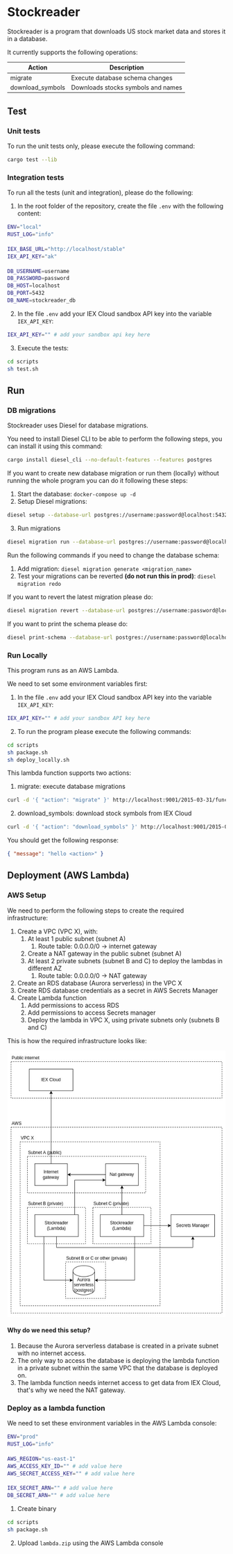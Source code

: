 # Stockreader

Stockreader is a program that downloads US stock market data and stores it in a database.

It currently supports the following operations:

| Action           | Description                        |
|------------------|------------------------------------|
| migrate          | Execute database schema changes    |
| download_symbols | Downloads stocks symbols and names |

## Test

### Unit tests

To run the unit tests only, please execute the following command:

```bash
cargo test --lib
```

### Integration tests

To run all the tests (unit and integration), please do the following:

1. In the root folder of the repository, create the file `.env` with the following content:
```bash
ENV="local"
RUST_LOG="info"

IEX_BASE_URL="http://localhost/stable"
IEX_API_KEY="ak"

DB_USERNAME=username
DB_PASSWORD=password
DB_HOST=localhost
DB_PORT=5432
DB_NAME=stockreader_db
```

2. In the file `.env` add your IEX Cloud sandbox API key into the variable `IEX_API_KEY`:
```bash
IEX_API_KEY="" # add your sandbox api key here
```

3. Execute the tests:
```bash
cd scripts
sh test.sh
```

## Run

### DB migrations

Stockreader uses Diesel for database migrations.

You need to install Diesel CLI to be able to perform the following steps,
you can install it using this command:

```bash
cargo install diesel_cli --no-default-features --features postgres
```

If you want to create new database migration or run them (locally) without
running the whole program you can do it following these steps:

1. Start the database: `docker-compose up -d`
2. Setup Diesel migrations:
```bash
diesel setup --database-url postgres://username:password@localhost:5432/stockreader_db
```
3. Run migrations
```bash
diesel migration run --database-url postgres://username:password@localhost:5432/stockreader_db
````

Run the following commands if you need to change the database schema:

1. Add migration: `diesel migration generate <migration_name>`
2. Test your migrations can be reverted **(do not run this in prod)**: `diesel migration redo`

If you want to revert the latest migration please do:
```bash
diesel migration revert --database-url postgres://username:password@localhost:5432/stockreader_db
```

If you want to print the schema please do:
```bash
diesel print-schema --database-url postgres://username:password@localhost:5432/stockreader_db
```

### Run Locally

This program runs as an AWS Lambda.

We need to set some environment variables first:

1. In the file `.env` add your IEX Cloud sandbox API key into the variable `IEX_API_KEY`:
```bash
IEX_API_KEY="" # add your sandbox API key here
```
2. To run the program please execute the following commands:
```bash
cd scripts
sh package.sh
sh deploy_locally.sh
```

This lambda function supports two actions:

1. migrate: execute database migrations
```bash
curl -d '{ "action": "migrate" }' http://localhost:9001/2015-03-31/functions/myfunction/invocations
```
2. download_symbols: download stock symbols from IEX Cloud
```bash
curl -d '{ "action": "download_symbols" }' http://localhost:9001/2015-03-31/functions/myfunction/invocations
```

You should get the following response:
```json
{ "message": "hello <action>" }
```

## Deployment (AWS Lambda)

### AWS Setup

We need to perform the following steps to create the required infrastructure:

1. Create a VPC (VPC X), with:
    1. At least 1 public subnet (subnet A)
        1. Route table: 0.0.0.0/0 -> internet gateway
    2. Create a NAT gateway in the public subnet (subnet A)
    3. At least 2 private subnets (subnet B and C) to deploy the lambdas in different AZ
        1. Route table: 0.0.0.0/0 -> NAT gateway
2. Create an RDS database (Aurora serverless) in the VPC X
3. Create RDS database credentials as a secret in AWS Secrets Manager
4. Create Lambda function
    1. Add permissions to access RDS
    2. Add permissions to access Secrets manager
    3. Deploy the lambda in VPC X, using private subnets only (subnets B and C)

This is how the required infrastructure looks like:

![Infrastructure view](docs/stockreader-deploy-aws.jpg "Infrastructure view")

#### Why do we need this setup?

1. Because the Aurora serverless database is created in a private subnet with no
   internet access.
2. The only way to access the database is deploying the lambda function in a 
   private subnet within the same VPC that the database is deployed on.
3. The lambda function needs internet access to get data from IEX Cloud,
   that's why we need the NAT gateway.

### Deploy as a lambda function

We need to set these environment variables in the AWS Lambda console:

 ```bash
ENV="prod"
RUST_LOG="info"

AWS_REGION="us-east-1"
AWS_ACCESS_KEY_ID="" # add value here
AWS_SECRET_ACCESS_KEY="" # add value here

IEX_SECRET_ARN="" # add value here
DB_SECRET_ARN="" # add value here
```

1. Create binary
```bash
cd scripts
sh package.sh
```
2. Upload `lambda.zip` using the AWS Lambda console
